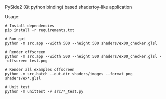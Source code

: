 PySide2 (Qt python binding) based shadertoy-like application


Usage:

```
# Install dependencies
pip install -r requirements.txt

# Run gui
python -m src.app --width 500 --height 500 shaders/ex00_checker.glsl

# Render offscreen
python -m src.app --width 500 --height 500 shaders/ex00_checker.glsl --offscreen test.png

# Render all examples offscreen
python -m src.batch --out-dir shaders/images --format png shaders/ex*.glsl

# Unit test
python -m unittest -v src/*_test.py
```
